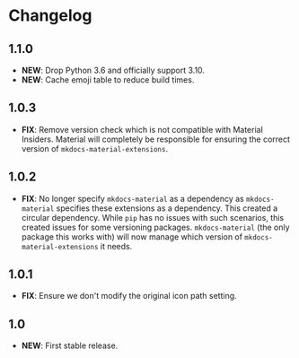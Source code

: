 # Changelog

## 1.1.0

- **NEW**: Drop Python 3.6 and officially support 3.10.
- **NEW**: Cache emoji table to reduce build times.

## 1.0.3

- **FIX**: Remove version check which is not compatible with Material Insiders. Material will completely be responsible
  for ensuring the correct version of `mkdocs-material-extensions`.

## 1.0.2

- **FIX**: No longer specify `mkdocs-material` as a dependency as `mkdocs-material` specifies these extensions as a
  dependency. This created a circular dependency. While `pip` has no issues with such scenarios, this created issues
  for some versioning packages. `mkdocs-material` (the only package this works with) will now manage which version of
  `mkdocs-material-extensions` it needs.

## 1.0.1

- **FIX**: Ensure we don't modify the original icon path setting.

## 1.0

- **NEW**: First stable release.

